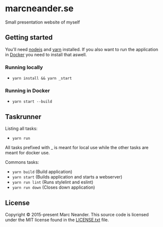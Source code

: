 # marcneander.se
Small presentation website of myself

## Getting started

You'll need [nodejs](https://nodejs.org/) and [yarn](https://yarnpkg.com) installed. If you also want to run the application in [Docker](https://www.docker.com/) you need to install that aswell.


### Running locally

- `yarn install && yarn _start`

### Running in Docker

- `yarn start --build`

## Taskrunner

Listing all tasks:
- `yarn run`

All tasks prefixed with _ is meant for local use while the other tasks are meant for docker use.

Commons tasks:
- `yarn build` (Build application)
- `yarn start` (Builds application and starts a webserver)
- `yarn run lint` (Runs stylelint and eslint)
- `yarn run down` (Closes down application)

## License
Copyright © 2015-present Marc Neander. This source code is licensed under the MIT
license found in the [LICENSE.txt](https://github.com/marcneander/marcneander.se/blob/master/LICENSE.txt)
file.
